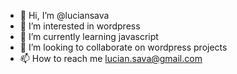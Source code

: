 - 👋 Hi, I’m @luciansava
- 👀 I’m interested in wordpress
- 🌱 I’m currently learning javascript
- 💞️ I’m looking to collaborate on wordpress projects
- 📫 How to reach me lucian.sava@gmail.com

<!---
luciansava/luciansava is a ✨ special ✨ repository because its `README.md` (this file) appears on your GitHub profile.
You can click the Preview link to take a look at your changes.
--->

